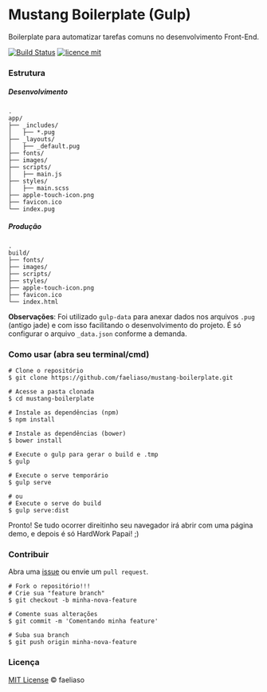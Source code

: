 # Mustang Boilerplate (Gulp)

Boilerplate para automatizar tarefas comuns no desenvolvimento Front-End.

[![Build Status](https://travis-ci.org/faeliaso/mustang-boilerplate.svg?branch=master)](https://travis-ci.org/faeliaso/mustang-boilerplate)
[![licence mit](https://img.shields.io/badge/licence-MIT-blue.svg)](http://faeliaso.mit-license.org/)

### Estrutura
##### Desenvolvimento

```
.
app/
├── _includes/
│   ├── *.pug
├── _layouts/
│   ├── _default.pug
├── fonts/
├── images/
├── scripts/
│   ├── main.js
├── styles/
│   ├── main.scss
├── apple-touch-icon.png
├── favicon.ico
└── index.pug
```

##### Produção

```
.
build/
├── fonts/
├── images/
├── scripts/
├── styles/
├── apple-touch-icon.png
├── favicon.ico
└── index.html
```

**Observações**: Foi utilizado `gulp-data` para anexar dados nos arquivos `.pug` (antigo jade) e com isso facilitando o desenvolvimento do projeto. É só configurar o arquivo `_data.json` conforme a demanda.

### Como usar (abra seu terminal/cmd)

```shell
# Clone o repositório
$ git clone https://github.com/faeliaso/mustang-boilerplate.git

# Acesse a pasta clonada
$ cd mustang-boilerplate

# Instale as dependências (npm)
$ npm install

# Instale as dependências (bower)
$ bower install

# Execute o gulp para gerar o build e .tmp
$ gulp

# Execute o serve temporário
$ gulp serve

# ou
# Execute o serve do build
$ gulp serve:dist
```

Pronto! Se tudo ocorrer direitinho seu navegador irá abrir com uma página demo, e depois é só HardWork Papai! ;)

### Contribuir
Abra uma [issue](https://github.com/faeliaso/mustang-boilerplate/issues/new) ou  envie um `pull request`.

```shell
# Fork o repositório!!!
# Crie sua "feature branch"
$ git checkout -b minha-nova-feature

# Comente suas alterações
$ git commit -m 'Comentando minha feature'

# Suba sua branch
$ git push origin minha-nova-feature
```

### Licença
[MIT License](http://faeliaso.mit-license.org/) © faeliaso
